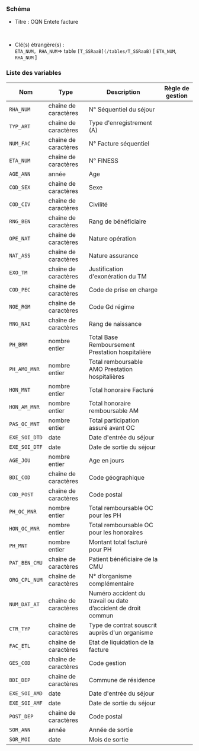 ### Schéma


- Titre : OQN Entete facture
<br />



- Clé(s) étrangère(s) : <br />
`ETA_NUM, RHA_NUM`=> table `[T_SSRaaB](/tables/T_SSRaaB)` [ `ETA_NUM`, `RHA_NUM` ]<br />

 
### Liste des variables

Nom | Type | Description | Règle de gestion
-|-|-|-
`RHA_NUM`| chaîne de caractères |N° Séquentiel du séjour||
`TYP_ART`| chaîne de caractères |Type d'enregistrement (A)||
`NUM_FAC`| chaîne de caractères |N° Facture séquentiel||
`ETA_NUM`| chaîne de caractères |N° FINESS||
`AGE_ANN`| année |Age||
`COD_SEX`| chaîne de caractères |Sexe||
`COD_CIV`| chaîne de caractères |Civilité||
`RNG_BEN`| chaîne de caractères |Rang de bénéficiaire||
`OPE_NAT`| chaîne de caractères |Nature opération||
`NAT_ASS`| chaîne de caractères |Nature assurance||
`EXO_TM`| chaîne de caractères |Justification d'exonération du TM||
`COD_PEC`| chaîne de caractères |Code de prise en charge||
`NOE_RGM`| chaîne de caractères |Code Gd régime||
`RNG_NAI`| chaîne de caractères |Rang de naissance||
`PH_BRM`| nombre entier |Total Base Remboursement Prestation hospitalière||
`PH_AMO_MNR`| nombre entier |Total remboursable AMO Prestation hospitalières||
`HON_MNT`| nombre entier |Total honoraire Facturé||
`HON_AM_MNR`| nombre entier |Total honoraire remboursable AM||
`PAS_OC_MNT`| nombre entier |Total participation assuré avant OC||
`EXE_SOI_DTD`| date |Date d'entrée du séjour||
`EXE_SOI_DTF`| date |Date de sortie du séjour||
`AGE_JOU`| nombre entier |Age en jours||
`BDI_COD`| chaîne de caractères |Code géographique ||
`COD_POST`| chaîne de caractères |Code postal||
`PH_OC_MNR`| nombre entier |Total remboursable OC pour les PH||
`HON_OC_MNR`| nombre entier |Total remboursable OC pour les honoraires||
`PH_MNT`| nombre entier |Montant total facturé pour  PH||
`PAT_BEN_CMU`| chaîne de caractères |Patient bénéficiaire de la CMU||
`ORG_CPL_NUM`| chaîne de caractères |N° d’organisme complémentaire||
`NUM_DAT_AT`| chaîne de caractères |Numéro accident du travail ou date d’accident de droit commun||
`CTR_TYP`| chaîne de caractères |Type de contrat souscrit auprès d'un organisme||
`FAC_ETL`| chaîne de caractères |Etat de liquidation de la facture||
`GES_COD`| chaîne de caractères |Code gestion||
`BDI_DEP`| chaîne de caractères |Commune de résidence||
`EXE_SOI_AMD`| date |Date d'entrée du séjour||
`EXE_SOI_AMF`| date |Date de sortie du séjour||
`POST_DEP`| chaîne de caractères |Code postal||
`SOR_ANN`| année |Année de sortie||
`SOR_MOI`| date |Mois de sortie||